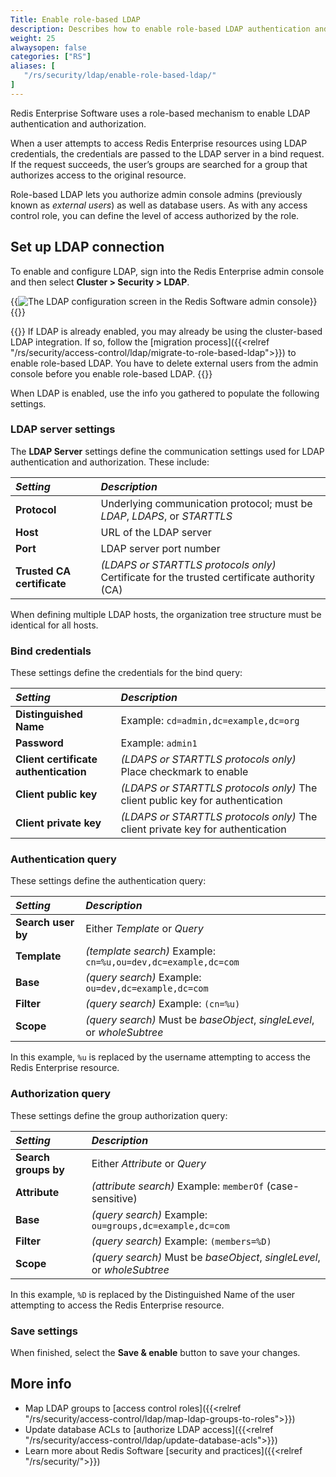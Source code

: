 ```yaml
---
Title: Enable role-based LDAP
description: Describes how to enable role-based LDAP authentication and authorization using the Redis Enterprise admin console.
weight: 25
alwaysopen: false
categories: ["RS"]
aliases: [
   "/rs/security/ldap/enable-role-based-ldap/" 
]
---
```


Redis Enterprise Software uses a role-based mechanism to enable LDAP authentication and authorization.  

When a user attempts to access Redis Enterprise resources using LDAP credentials, the credentials are passed to the LDAP server in a bind request. If the request succeeds, the user’s groups are searched for a group that authorizes access to the original resource.

Role-based LDAP lets you authorize admin console admins (previously known as _external users_) as well as database users.  As with any access control role, you can define the level of access authorized by the role.

## Set up LDAP connection

To enable and configure LDAP, sign into the Redis Enterprise admin console and then select **Cluster > Security > LDAP**.

{{<image filename="images/rs/screenshots/cluster/security-ldap.png" alt="The LDAP configuration screen in the Redis Software admin console" >}}{{</image>}}

{{<warning>}}
If LDAP is already enabled, you may already be using the cluster-based LDAP integration.  If so, follow the [migration process]({{<relref "/rs/security/access-control/ldap/migrate-to-role-based-ldap">}}) to enable role-based LDAP. You have to delete external users from the admin console before you enable role-based LDAP.
{{</warning>}}

When LDAP is enabled, use the info you gathered to populate the following settings.

### LDAP server settings

The **LDAP Server** settings define the communication settings used for LDAP authentication and authorization. These include:

| _Setting_ | _Description_ | 
|:----------|:--------------|
| **Protocol** | Underlying communication protocol; must be _LDAP_, _LDAPS_, or _STARTTLS_ |
| **Host** | URL of the LDAP server |
| **Port** | LDAP server port number |
| **Trusted CA certificate** |  _(LDAPS or STARTTLS protocols only)_ Certificate for the trusted certificate authority (CA) |

When defining multiple LDAP hosts, the organization tree structure must be identical for all hosts.

### Bind credentials

These settings define the credentials for the bind query:

| _Setting_ | _Description_ | 
|:----------|:--------------|
| **Distinguished Name** | Example: `cd=admin,dc=example,dc=org` |
| **Password** | Example: `admin1` |
| **Client certificate authentication** |_(LDAPS or STARTTLS protocols only)_ Place checkmark to enable | 
| **Client public key** | _(LDAPS or STARTTLS protocols only)_ The client public key for authentication |
| **Client private key** | _(LDAPS or STARTTLS protocols only)_ The client private key for authentication |

### Authentication query

These settings define the authentication query:

| _Setting_ | _Description_ | 
|:----------|:--------------|
| **Search user by** | Either _Template_ or _Query_ |
| **Template** | _(template search)_ Example: `cn=%u,ou=dev,dc=example,dc=com` |
| **Base** | _(query search)_ Example: `ou=dev,dc=example,dc=com` |
| **Filter** | _(query search)_ Example: `(cn=%u)` |
| **Scope**  | _(query search)_ Must be _baseObject_, _singleLevel_, or _wholeSubtree_ |

In this example, `%u` is replaced by the username attempting to access the Redis Enterprise resource.

### Authorization query

These settings define the group authorization query:

| _Setting_ | _Description_ | 
|:----------|:--------------|
| **Search groups by** | Either _Attribute_ or _Query_ |
| **Attribute** | _(attribute search)_ Example: `memberOf` (case-sensitive) |
| **Base** | _(query search)_ Example: `ou=groups,dc=example,dc=com` |
| **Filter** | _(query search)_ Example: `(members=%D)` |
| **Scope**  | _(query search)_ Must be _baseObject_, _singleLevel_, or _wholeSubtree_ |

In this example, `%D` is replaced by the Distinguished Name of the user attempting to access the Redis Enterprise resource.

### Save settings

When finished, select the **Save & enable** button to save your changes.

## More info

- Map LDAP groups to [access control roles]({{<relref "/rs/security/access-control/ldap/map-ldap-groups-to-roles">}})
- Update database ACLs to [authorize LDAP access]({{<relref "/rs/security/access-control/ldap/update-database-acls">}})
- Learn more about Redis Software [security and practices]({{<relref "/rs/security/">}})
